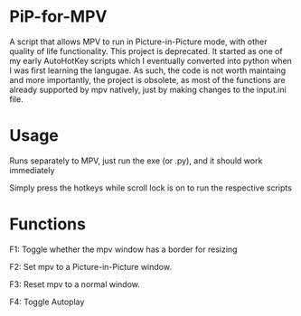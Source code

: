 # PiP-for-MPV
A script that allows MPV to run in Picture-in-Picture mode, with other quality of life functionality.
This project is deprecated. It started as one of my early AutoHotKey scripts which I eventually converted into python when I was first learning the langugae.
As such, the code is not worth maintaing and more importantly, the project is obsolete, as most of the functions are already supported by mpv natively, just by making changes to the input.ini file.

# Usage
Runs separately to MPV, just run the exe (or .py), and it should work immediately

Simply press the hotkeys while scroll lock is on to run the respective scripts

# Functions
F1: Toggle whether the mpv window has a border for resizing

F2: Set mpv to a Picture-in-Picture window.

F3: Reset mpv to a normal window.

F4: Toggle Autoplay
